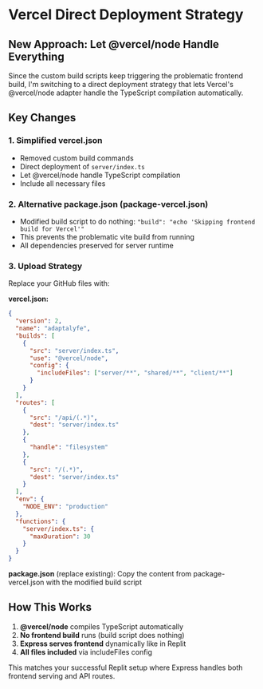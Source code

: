 # Vercel Direct Deployment Strategy

## New Approach: Let @vercel/node Handle Everything

Since the custom build scripts keep triggering the problematic frontend build, I'm switching to a direct deployment strategy that lets Vercel's @vercel/node adapter handle the TypeScript compilation automatically.

## Key Changes

### 1. Simplified vercel.json
- Removed custom build commands
- Direct deployment of `server/index.ts`
- Let @vercel/node handle TypeScript compilation
- Include all necessary files

### 2. Alternative package.json (package-vercel.json)
- Modified build script to do nothing: `"build": "echo 'Skipping frontend build for Vercel'"`
- This prevents the problematic vite build from running
- All dependencies preserved for server runtime

### 3. Upload Strategy
Replace your GitHub files with:

**vercel.json:**
```json
{
  "version": 2,
  "name": "adaptalyfe",
  "builds": [
    {
      "src": "server/index.ts",
      "use": "@vercel/node",
      "config": {
        "includeFiles": ["server/**", "shared/**", "client/**"]
      }
    }
  ],
  "routes": [
    {
      "src": "/api/(.*)",
      "dest": "server/index.ts"
    },
    {
      "handle": "filesystem"
    },
    {
      "src": "/(.*)",
      "dest": "server/index.ts"
    }
  ],
  "env": {
    "NODE_ENV": "production"
  },
  "functions": {
    "server/index.ts": {
      "maxDuration": 30
    }
  }
}
```

**package.json** (replace existing):
Copy the content from package-vercel.json with the modified build script

## How This Works
1. **@vercel/node** compiles TypeScript automatically
2. **No frontend build** runs (build script does nothing)
3. **Express serves frontend** dynamically like in Replit
4. **All files included** via includeFiles config

This matches your successful Replit setup where Express handles both frontend serving and API routes.